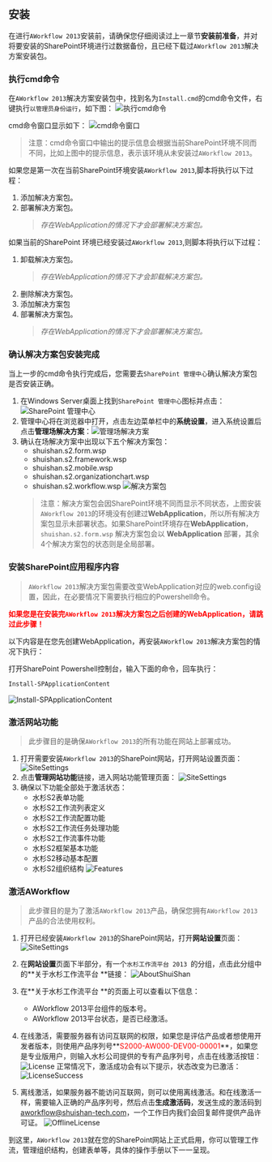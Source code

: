 ## 安装
在进行`AWorkflow 2013`安装前，请确保您仔细阅读过上一章节**安装前准备**，并对将要安装的SharePoint环境进行过数据备份，且已经下载过`AWorkflow 2013`解决方案安装包。

### 执行cmd命令
在`AWorkflow 2013`解决方案安装包中，找到名为`Install.cmd`的cmd命令文件，右键执行`以管理员身份运行`，如下图：
![执行cmd命令](imgs/installation.1.png)

cmd命令窗口显示如下：
![cmd命令窗口](imgs/installation.4.png)
>注意：cmd命令窗口中输出的提示信息会根据当前SharePoint环境不同而不同，比如上图中的提示信息，表示该环境从未安装过`AWorkflow 2013`。

如果您是第一次在当前SharePoint环境安装`AWorkflow 2013`,脚本将执行以下过程：

1. 添加解决方案包。
2. 部署解决方案包。
	>*存在WebApplication的情况下才会部署解决方案包。*

如果当前的SharePoint 环境已经安装过`AWorkflow 2013`,则脚本将执行以下过程：

1. 卸载解决方案包。
	>*存在WebApplication的情况下才会卸载解决方案包。*
2. 删除解决方案包。
3. 添加解决方案包
4. 部署解决方案包。
	>*存在WebApplication的情况下才会部署解决方案包。*

### 确认解决方案包安装完成
当上一步的cmd命令执行完成后，您需要去`SharePoint 管理中心`确认解决方案包是否安装正确。

1. 在Windows Server桌面上找到`SharePoint 管理中心`图标并点击：![SharePoint 管理中心](imgs/installation.2.png)
2. 管理中心将在浏览器中打开，点击左边菜单栏中的**系统设置**，进入系统设置后点击**管理场解决方案**：![管理场解决方案](imgs/installation.3.png)
3. 确认在场解决方案中出现以下五个解决方案包：
	* shuishan.s2.form.wsp 
	* shuishan.s2.framework.wsp 
	* shuishan.s2.mobile.wsp 
	* shuishan.s2.organizationchart.wsp 
	* shuishan.s2.workflow.wsp 
	![解决方案包](imgs/installation.5.png)
	>注意：解决方案包会因SharePoint环境不同而显示不同状态，上图安装`AWorkflow 2013`的环境没有创建过**WebApplication**，所以所有解决方案包显示未部署状态。如果SharePoint环境存在**WebApplication**，`shuishan.s2.form.wsp` 解决方案包会以 **WebApplication** 部署，其余4个解决方案包的状态则是全局部署。

### 安装SharePoint应用程序内容
> `AWorkflow 2013`解决方案包需要改变WebApplication对应的web.config设置，因此，在必要情况下需要执行相应的Powershell命令。

**<font style='color:red;'>如果您是在安装完`AWorkflow 2013`解决方案包之后创建的WebApplication，请跳过此步骤！</font>**

以下内容是在您先创建WebApplication，再安装`AWorkflow 2013`解决方案包的情况下执行：

打开SharePoint Powershell控制台，输入下面的命令，回车执行：

```powershell
Install-SPApplicationContent
``` 
![Install-SPApplicationContent](imgs/installation.6.png)

### 激活网站功能
>此步骤目的是确保`AWorkflow 2013`的所有功能在网站上部署成功。

1. 打开需要安装`AWorkflow 2013`的SharePoint网站，打开网站设置页面：
![SiteSettings](imgs/installation.7.png)
2. 点击**管理网站功能**链接，进入网站功能管理页面：
![SiteSettings](imgs/installation.8.png)
3. 确保以下功能全部处于激活状态：
	* 水杉S2表单功能
	* 水杉S2工作流列表定义
	* 水杉S2工作流配置功能
	* 水杉S2工作流任务处理功能
	* 水杉S2工作流事件功能
	* 水杉S2框架基本功能
	* 水杉S2移动基本配置
	* 水杉S2组织结构
![Features](imgs/installation.9.png)

### 激活AWorkflow
> 此步骤目的是为了激活`AWorkflow 2013`产品，确保您拥有`AWorkflow 2013`产品的合法使用权利。

1. 打开已经安装`AWorkflow 2013`的SharePoint网站，打开**网站设置**页面：
![SiteSettings](imgs/installation.7.png)
2. 在**网站设置**页面下半部分，有一个`水杉工作流平台 2013 `的分组，点击此分组中的**关于水杉工作流平台 **链接：
![AboutShuiShan](imgs/installation.10.png)
3. 在**关于水杉工作流平台 **的页面上可以查看以下信息：
	* AWorkflow 2013平台组件的版本号。
	* AWorkflow 2013平台状态，是否已经激活。
4. 在线激活，需要服务器有访问互联网的权限，如果您是评估产品或者想使用开发者版本，则使用产品序列号**<font style="color:red">S2000-AW000-DEV00-00001</font>**，如果您是专业版用户，则输入水杉公司提供的专有产品序列号，点击在线激活按钮：
![License](imgs/installation.11.png)
正常情况下，激活成功会有以下提示，状态改变为已激活：
![LicenseSuccess](imgs/installation.12.png)

5. 离线激活，如果服务器不能访问互联网，则可以使用离线激活。和在线激活一样，需要输入正确的产品序列号，然后点击**生成激活码**，发送生成的激活码到[aworkflow@shuishan-tech.com](mailto:aworkflow@shuishan-tech.com)，一个工作日内我们会回复邮件提供产品许可证。
![OfflineLicense](imgs/installation.13.png)

到这里，`AWorkflow 2013`就在您的SharePoint网站上正式启用，你可以管理工作流，管理组织结构，创建表单等，具体的操作手册以下一一呈现。
